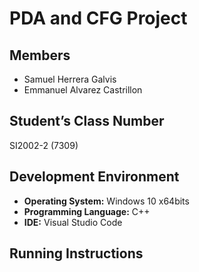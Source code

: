 # PDA and CFG Project

## Members
- Samuel Herrera Galvis
- Emmanuel Alvarez Castrillon

## Student’s Class Number
SI2002-2 (7309)

## Development Environment
- **Operating System:** Windows 10 x64bits
- **Programming Language:** C++
- **IDE:** Visual Studio Code

## Running Instructions

